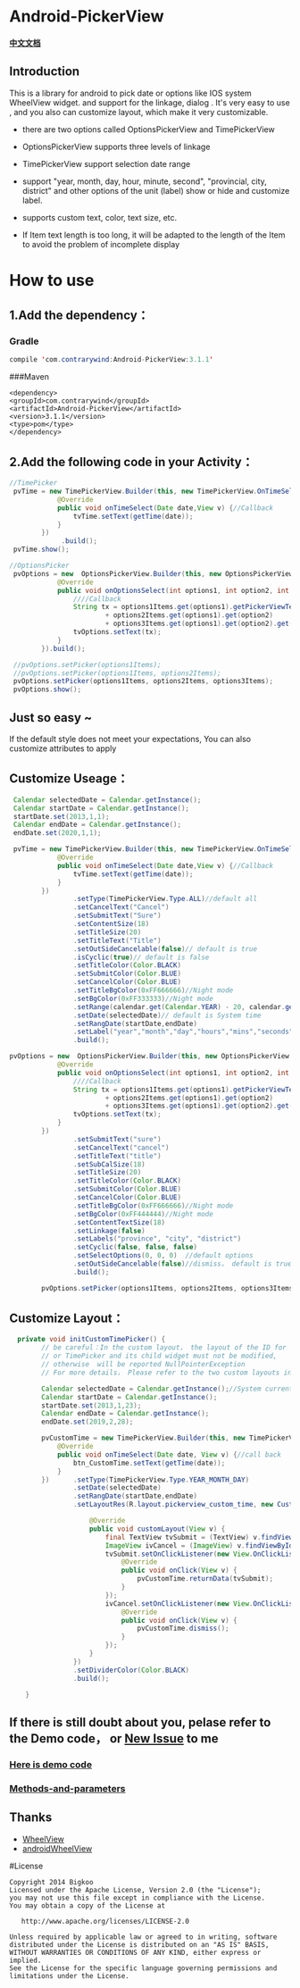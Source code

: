 
# Android-PickerView

#### [中文文档](https://github.com/Bigkoo/Android-PickerView/blob/master/README.md)

## Introduction

This is a library for android to pick date or options like IOS system WheelView widget.
and support for the linkage, dialog . It's very easy to use , and you also can customize layout, which make it very customizable.


* there are two options called OptionsPickerView and TimePickerView

* OptionsPickerView supports three levels of linkage

* TimePickerView support selection date range

* support "year, month, day, hour, minute, second", "provincial, city, district" and other options of the unit (label) show or hide and customize label.

* supports custom text, color, text size, etc.

* If Item text length is too long, it will be adapted to the length of the Item to avoid the problem of incomplete display



# How to use


## 1.Add the dependency：

### Gradle

```java
compile 'com.contrarywind:Android-PickerView:3.1.1'
```

###Maven

```
<dependency>
<groupId>com.contrarywind</groupId>
<artifactId>Android-PickerView</artifactId>
<version>3.1.1</version>
<type>pom</type>
</dependency>
```

## 2.Add the following code in your Activity：

```java
//TimePicker
 pvTime = new TimePickerView.Builder(this, new TimePickerView.OnTimeSelectListener() {
            @Override
            public void onTimeSelect(Date date,View v) {//Callback
                tvTime.setText(getTime(date));
            }
        })
             .build();
 pvTime.show();
```

```java
//OptionsPicker
 pvOptions = new  OptionsPickerView.Builder(this, new OptionsPickerView.OnOptionsSelectListener() {
            @Override
            public void onOptionsSelect(int options1, int option2, int options3 ,View v) {
                ////Callback
                String tx = options1Items.get(options1).getPickerViewText()
                        + options2Items.get(options1).get(option2)
                        + options3Items.get(options1).get(option2).get(options3).getPickerViewText();
                tvOptions.setText(tx);
            }
        }).build();

 //pvOptions.setPicker(options1Items);
 //pvOptions.setPicker(options1Items, options2Items);
 pvOptions.setPicker(options1Items, options2Items, options3Items);
 pvOptions.show();
```
## Just so easy ~



If the default style does not meet your expectations, You can also customize attributes to apply

## Customize Useage：
```java
 Calendar selectedDate = Calendar.getInstance();
 Calendar startDate = Calendar.getInstance();
 startDate.set(2013,1,1);
 Calendar endDate = Calendar.getInstance();
 endDate.set(2020,1,1);

 pvTime = new TimePickerView.Builder(this, new TimePickerView.OnTimeSelectListener() {
            @Override
            public void onTimeSelect(Date date,View v) {//Callback
                tvTime.setText(getTime(date));
            }
        })
                .setType(TimePickerView.Type.ALL)//default all
                .setCancelText("Cancel")
                .setSubmitText("Sure")
                .setContentSize(18)
                .setTitleSize(20)
                .setTitleText("Title")
                .setOutSideCancelable(false)// default is true
                .isCyclic(true)// default is false
                .setTitleColor(Color.BLACK)
                .setSubmitColor(Color.BLUE)
                .setCancelColor(Color.BLUE)
                .setTitleBgColor(0xFF666666)//Night mode
                .setBgColor(0xFF333333)//Night mode
                .setRange(calendar.get(Calendar.YEAR) - 20, calendar.get(Calendar.YEAR) + 20)//default 1900-2100 years
                .setDate(selectedDate)// default is System time
                .setRangDate(startDate,endDate)
                .setLabel("year","month","day","hours","mins","seconds")
                .build();
```

```java
pvOptions = new  OptionsPickerView.Builder(this, new OptionsPickerView.OnOptionsSelectListener() {
            @Override
            public void onOptionsSelect(int options1, int option2, int options3 ,View v) {
                ////Callback
                String tx = options1Items.get(options1).getPickerViewText()
                        + options2Items.get(options1).get(option2)
                        + options3Items.get(options1).get(option2).get(options3).getPickerViewText();
                tvOptions.setText(tx);
            }
        })
                .setSubmitText("sure")
                .setCancelText("cancel")
                .setTitleText("title")
                .setSubCalSize(18)
                .setTitleSize(20)
                .setTitleColor(Color.BLACK)
                .setSubmitColor(Color.BLUE)
                .setCancelColor(Color.BLUE)
                .setTitleBgColor(0xFF666666)//Night mode
                .setBgColor(0xFF444444)//Night mode
                .setContentTextSize(18)
                .setLinkage(false)
                .setLabels("province", "city", "district")
                .setCyclic(false, false, false)
                .setSelectOptions(0, 0, 0)  //default options
                .setOutSideCancelable(false)//dismiss， default is true
                .build();

        pvOptions.setPicker(options1Items, options2Items, options3Items);
```
## Customize Layout：
```java
  private void initCustomTimePicker() {
        // be careful：In the custom layout， the layout of the ID for optionspicker
        // or TimePicker and its child widget must not be modified,
        // otherwise  will be reported NullPointerException
        // For more details， Please refer to the two custom layouts in demo

        Calendar selectedDate = Calendar.getInstance();//System current time
        Calendar startDate = Calendar.getInstance();
        startDate.set(2013,1,23);
        Calendar endDate = Calendar.getInstance();
        endDate.set(2019,2,28);

        pvCustomTime = new TimePickerView.Builder(this, new TimePickerView.OnTimeSelectListener() {
            @Override
            public void onTimeSelect(Date date, View v) {//call back
                btn_CustomTime.setText(getTime(date));
            }
        })      .setType(TimePickerView.Type.YEAR_MONTH_DAY)
                .setDate(selectedDate)
                .setRangDate(startDate,endDate)
                .setLayoutRes(R.layout.pickerview_custom_time, new CustomListener() {

                    @Override
                    public void customLayout(View v) {
                        final TextView tvSubmit = (TextView) v.findViewById(R.id.tv_finish);
                        ImageView ivCancel = (ImageView) v.findViewById(R.id.iv_cancel);
                        tvSubmit.setOnClickListener(new View.OnClickListener() {
                            @Override
                            public void onClick(View v) {
                                pvCustomTime.returnData(tvSubmit);
                            }
                        });
                        ivCancel.setOnClickListener(new View.OnClickListener() {
                            @Override
                            public void onClick(View v) {
                                pvCustomTime.dismiss();
                            }
                        });
                    }
                })
                .setDividerColor(Color.BLACK)
                .build();

    }
```

## If there is still doubt about you, pelase refer to the Demo code， or [New Issue](https://github.com/Bigkoo/Android-PickerView/issues) to me

###  [Here is demo code](https://github.com/Bigkoo/Android-PickerView/blob/master/app/src/main/java/com/bigkoo/pickerviewdemo/MainActivity.java)

###  [Methods-and-parameters](https://github.com/Bigkoo/Android-PickerView/wiki/Methods-and-parameters)


## Thanks

- [WheelView](https://github.com/venshine/WheelView)
- [androidWheelView](https://github.com/weidongjian/androidWheelView/)

#License

```
Copyright 2014 Bigkoo
Licensed under the Apache License, Version 2.0 (the "License");
you may not use this file except in compliance with the License.
You may obtain a copy of the License at

   http://www.apache.org/licenses/LICENSE-2.0

Unless required by applicable law or agreed to in writing, software
distributed under the License is distributed on an "AS IS" BASIS,
WITHOUT WARRANTIES OR CONDITIONS OF ANY KIND, either express or implied.
See the License for the specific language governing permissions and
limitations under the License.
```
